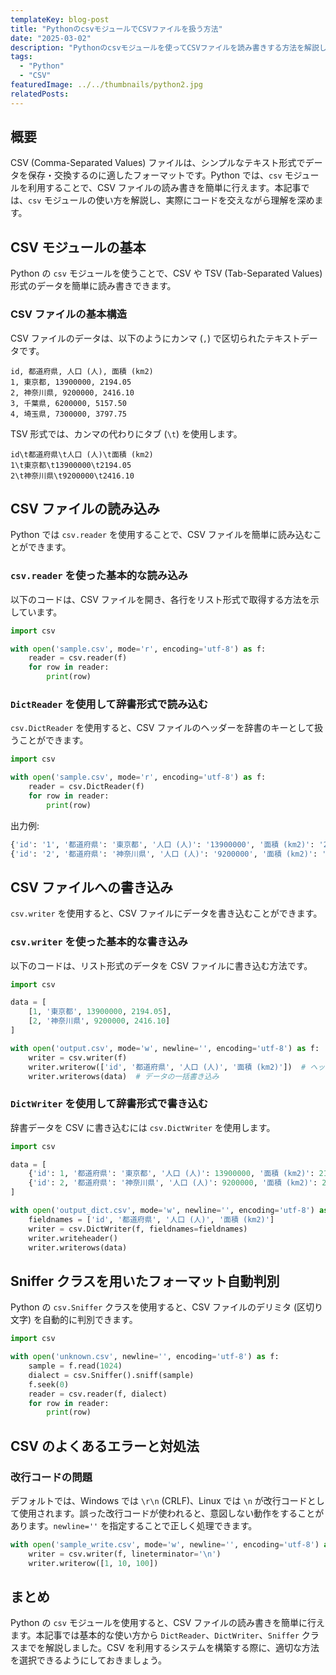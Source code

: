 ```yaml
---
templateKey: blog-post
title: "PythonのcsvモジュールでCSVファイルを扱う方法"
date: "2025-03-02"
description: "Pythonのcsvモジュールを使ってCSVファイルを読み書きする方法を解説します。基本的な使い方からDictReader、DictWriter、Snifferクラスまでを網羅し、実用的なコード例を交えて詳しく説明します。"
tags:
  - "Python"
  - "CSV"
featuredImage: ../../thumbnails/python2.jpg
relatedPosts:
---
```


## 概要

CSV (Comma-Separated Values) ファイルは、シンプルなテキスト形式でデータを保存・交換するのに適したフォーマットです。Python では、`csv` モジュールを利用することで、CSV ファイルの読み書きを簡単に行えます。本記事では、`csv` モジュールの使い方を解説し、実際にコードを交えながら理解を深めます。

## CSV モジュールの基本

Python の `csv` モジュールを使うことで、CSV や TSV (Tab-Separated Values) 形式のデータを簡単に読み書きできます。

### CSV ファイルの基本構造

CSV ファイルのデータは、以下のようにカンマ (`,`) で区切られたテキストデータです。

```csv
id, 都道府県, 人口 (人), 面積 (km2)
1, 東京都, 13900000, 2194.05
2, 神奈川県, 9200000, 2416.10
3, 千葉県, 6200000, 5157.50
4, 埼玉県, 7300000, 3797.75
```

TSV 形式では、カンマの代わりにタブ (`\t`) を使用します。

```tsv
id\t都道府県\t人口 (人)\t面積 (km2)
1\t東京都\t13900000\t2194.05
2\t神奈川県\t9200000\t2416.10
```

## CSV ファイルの読み込み

Python では `csv.reader` を使用することで、CSV ファイルを簡単に読み込むことができます。

### `csv.reader` を使った基本的な読み込み

以下のコードは、CSV ファイルを開き、各行をリスト形式で取得する方法を示しています。

```python
import csv

with open('sample.csv', mode='r', encoding='utf-8') as f:
    reader = csv.reader(f)
    for row in reader:
        print(row)
```

### `DictReader` を使用して辞書形式で読み込む

`csv.DictReader` を使用すると、CSV ファイルのヘッダーを辞書のキーとして扱うことができます。

```python
import csv

with open('sample.csv', mode='r', encoding='utf-8') as f:
    reader = csv.DictReader(f)
    for row in reader:
        print(row)
```

出力例:

```python
{'id': '1', '都道府県': '東京都', '人口 (人)': '13900000', '面積 (km2)': '2194.05'}
{'id': '2', '都道府県': '神奈川県', '人口 (人)': '9200000', '面積 (km2)': '2416.10'}
```

## CSV ファイルへの書き込み

`csv.writer` を使用すると、CSV ファイルにデータを書き込むことができます。

### `csv.writer` を使った基本的な書き込み

以下のコードは、リスト形式のデータを CSV ファイルに書き込む方法です。

```python
import csv

data = [
    [1, '東京都', 13900000, 2194.05],
    [2, '神奈川県', 9200000, 2416.10]
]

with open('output.csv', mode='w', newline='', encoding='utf-8') as f:
    writer = csv.writer(f)
    writer.writerow(['id', '都道府県', '人口 (人)', '面積 (km2)'])  # ヘッダー行の書き込み
    writer.writerows(data)  # データの一括書き込み
```

### `DictWriter` を使用して辞書形式で書き込む

辞書データを CSV に書き込むには `csv.DictWriter` を使用します。

```python
import csv

data = [
    {'id': 1, '都道府県': '東京都', '人口 (人)': 13900000, '面積 (km2)': 2194.05},
    {'id': 2, '都道府県': '神奈川県', '人口 (人)': 9200000, '面積 (km2)': 2416.10}
]

with open('output_dict.csv', mode='w', newline='', encoding='utf-8') as f:
    fieldnames = ['id', '都道府県', '人口 (人)', '面積 (km2)']
    writer = csv.DictWriter(f, fieldnames=fieldnames)
    writer.writeheader()
    writer.writerows(data)
```

## Sniffer クラスを用いたフォーマット自動判別

Python の `csv.Sniffer` クラスを使用すると、CSV ファイルのデリミタ (区切り文字) を自動的に判別できます。

```python
import csv

with open('unknown.csv', newline='', encoding='utf-8') as f:
    sample = f.read(1024)
    dialect = csv.Sniffer().sniff(sample)
    f.seek(0)
    reader = csv.reader(f, dialect)
    for row in reader:
        print(row)
```

## CSV のよくあるエラーと対処法

### 改行コードの問題

デフォルトでは、Windows では `\r\n` (CRLF)、Linux では `\n` が改行コードとして使用されます。誤った改行コードが使われると、意図しない動作をすることがあります。`newline=''` を指定することで正しく処理できます。

```python
with open('sample_write.csv', mode='w', newline='', encoding='utf-8') as f:
    writer = csv.writer(f, lineterminator='\n')
    writer.writerow([1, 10, 100])
```

## まとめ

Python の `csv` モジュールを使用すると、CSV ファイルの読み書きを簡単に行えます。本記事では基本的な使い方から `DictReader`、`DictWriter`、`Sniffer` クラスまでを解説しました。CSV を利用するシステムを構築する際に、適切な方法を選択できるようにしておきましょう。
